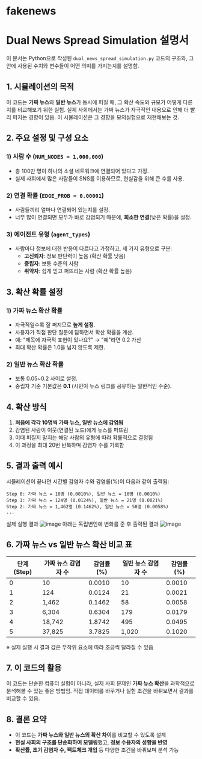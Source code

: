 # fakenews

# Dual News Spread Simulation 설명서

이 문서는 Python으로 작성된 `dual_news_spread_simulation.py` 코드의 구조와, 그 안에 사용된 수치와 변수들이 어떤 의미를 가지는지를 설명함. 


## 1. 시뮬레이션의 목적

이 코드는 **가짜 뉴스**와 **일반 뉴스**가 동시에 퍼질 때, 그 확산 속도와 규모가 어떻게 다른지를 비교해보기 위한 실험. 실제 사회에서는 가짜 뉴스가 자극적인 내용으로 인해 더 빨리 퍼지는 경향이 있음. 이 시뮬레이션은 그 경향을 모의실험으로 재현해보는 것.



## 2. 주요 설정 및 구성 요소

### 1) 사람 수 (`NUM_NODES = 1,000,000`)
- 총 100만 명이 하나의 소셜 네트워크에 연결되어 있다고 가정.
- 실제 사회에서 많은 사람들이 SNS를 이용하므로, 현실감을 위해 큰 수를 사용.

### 2) 연결 확률 (`EDGE_PROB = 0.00001`)
- 사람들끼리 얼마나 연결되어 있는지를 설정.
- 너무 많이 연결되면 모두가 바로 감염되기 때문에, **희소한 연결**(낮은 확률)을 설정.

### 3) 에이전트 유형 (`agent_types`)
- 사람마다 정보에 대한 반응이 다르다고 가정하고, 세 가지 유형으로 구분:
  - **고신뢰자**: 정보 판단력이 높음 (확산 확률 낮음)
  - **중립자**: 보통 수준의 사람
  - **취약자**: 쉽게 믿고 퍼뜨리는 사람 (확산 확률 높음)



## 3. 확산 확률 설정

### 1) 가짜 뉴스 확산 확률
- 자극적일수록 잘 퍼지므로 **높게 설정**.
- 사용자가 직접 판단 질문에 답하면서 확산 확률을 계산.
- 예: "제목에 자극적 표현이 있나요?" → "예"라면 0.2 가산
- 최대 확산 확률은 1.0을 넘지 않도록 제한.

### 2) 일반 뉴스 확산 확률
- 보통 0.05~0.2 사이로 설정.
- 중립자 기준 기본값은 **0.1** (시민이 뉴스 링크를 공유하는 일반적인 수준).



## 4. 확산 방식

1. **처음에 각각 10명씩 가짜 뉴스, 일반 뉴스에 감염됨**
2. 감염된 사람이 이웃(연결된 노드)에게 뉴스를 퍼뜨림
3. 이때 퍼질지 말지는 해당 사람의 유형에 따라 확률적으로 결정됨
4. 이 과정을 최대 20번 반복하며 감염자 수를 기록함



## 5. 결과 출력 예시

시뮬레이션이 끝나면 시간별 감염자 수와 감염률(%)이 다음과 같이 출력됨:

```
Step 0: 가짜 뉴스 = 10명 (0.0010%), 일반 뉴스 = 10명 (0.0010%)
Step 1: 가짜 뉴스 = 124명 (0.0124%), 일반 뉴스 = 21명 (0.0021%)
Step 2: 가짜 뉴스 = 1,462명 (0.1462%), 일반 뉴스 = 58명 (0.0058%)
...
```
실제 실행 결과
![image](https://github.com/user-attachments/assets/f22cea85-2618-4bc2-bc01-3ae02aadb72a)
아래는 독립변인에 변화를 준 후 출력된 결과
![image](https://github.com/user-attachments/assets/8a531fb0-2646-45c0-a752-ca12183b91d6)




## 6. 가짜 뉴스 vs 일반 뉴스 확산 비교 표

| 단계 (Step) | 가짜 뉴스 감염자 수 | 감염률 (%) | 일반 뉴스 감염자 수 | 감염률 (%) |
|-------------|----------------------|-------------|------------------------|-------------|
| 0           | 10                   | 0.0010      | 10                     | 0.0010      |
| 1           | 124                  | 0.0124      | 21                     | 0.0021      |
| 2           | 1,462                | 0.1462      | 58                     | 0.0058      |
| 3           | 6,304                | 0.6304      | 179                    | 0.0179      |
| 4           | 18,742               | 1.8742      | 495                    | 0.0495      |
| 5           | 37,825               | 3.7825      | 1,020                  | 0.1020      |

※ 실제 실행 시 결과 값은 무작위 요소에 따라 조금씩 달라질 수 있음



## 7. 이 코드의 활용

이 코드는 단순한 컴퓨터 실험이 아니라, 실제 사회 문제인 **가짜 뉴스 확산**을 과학적으로 분석해볼 수 있는 좋은 방법임.
직접 데이터를 바꾸거나 실험 조건을 바꿔보면서 결과를 비교할 수 있음.



## 8. 결론 요약

- 이 코드는 **가짜 뉴스와 일반 뉴스의 확산 차이**를 비교할 수 있도록 설계
- **현실 사회의 구조를 단순화하여 모델링**했고, **정보 수용자의 성향을 반영**
- **확산률, 초기 감염자 수, 팩트체크 개입** 등 다양한 조건을 바꿔보며 분석 가능

